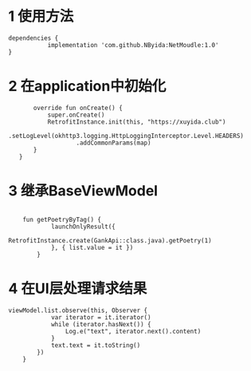 # 1 使用方法
 ```
 dependencies {
	        implementation 'com.github.NByida:NetMoudle:1.0'
}
```
# 2 在application中初始化
```class App : Application() {
       override fun onCreate() {
           super.onCreate()
           RetrofitInstance.init(this, "https://xuyida.club")
                   .setLogLevel(okhttp3.logging.HttpLoggingInterceptor.Level.HEADERS)
                   .addCommonParams(map)
       }
   }
```

# 3 继承BaseViewModel
```使用launchOnlyResult发起请求
    
    fun getPoetryByTag() {
            launchOnlyResult({
                RetrofitInstance.create(GankApi::class.java).getPoetry(1)
            }, { list.value = it })
        }

```

# 4 在UI层处理请求结果
```
viewModel.list.observe(this, Observer {
            var iterator = it.iterator()
            while (iterator.hasNext()) {
                Log.e("text", iterator.next().content)
            }
            text.text = it.toString()
        })
    }
```
